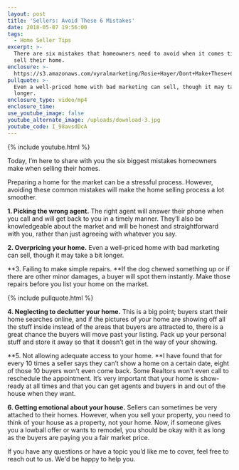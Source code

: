 ```yaml
---
layout: post
title: 'Sellers: Avoid These 6 Mistakes'
date: 2018-05-07 19:56:00
tags:
  - Home Seller Tips
excerpt: >-
  There are six mistakes that homeowners need to avoid when it comes time to
  sell their home.
enclosure: >-
  https://s3.amazonaws.com/vyralmarketing/Rosie+Hayer/Dont+Make+These+6+Home+Selling+Mistakes.mp4
pullquote: >-
  Even a well-priced home with bad marketing can sell, though it may take a bit
  longer.
enclosure_type: video/mp4
enclosure_time:
use_youtube_image: false
youtube_alternate_image: /uploads/download-3.jpg
youtube_code: I_98avsdDcA
---
```


{% include youtube.html %}

Today, I’m here to share with you the six biggest mistakes homeowners make when selling their homes.

Preparing a home for the market can be a stressful process. However, avoiding these common mistakes will make the home selling process a lot smoother.

**1. Picking the wrong agent.** The right agent will answer their phone when you call and will get back to you in a timely manner. They’ll also be knowledgeable about the market and will be honest and straightforward with you, rather than just agreeing with whatever you say.

**2. Overpricing your home.** Even a well-priced home with bad marketing can sell, though it may take a bit longer.

**3. Failing to make simple repairs.&nbsp;**If the dog chewed something up or if there are other minor damages, a buyer will spot them instantly. Make those repairs before you list your home on the market.

{% include pullquote.html %}

**4. Neglecting to declutter your home.** This is a big point; buyers start their home searches online, and if the pictures of your home are showing off all the stuff inside instead of the areas that buyers are attracted to, there is a great chance the buyers will move past your listing. Pack up your personal stuff and store it away so that it doesn’t get in the way of your showing.

**5. Not allowing adequate access to your home.&nbsp;**I have found that for every 10 times a seller says they can’t show a home on a certain date, eight of those 10 buyers won’t even come back. Some Realtors won’t even call to reschedule the appointment. It’s very important that your home is show-ready at all times and that you can get agents and buyers in and out of the house when they want.

**6. Getting emotional about your house.** Sellers can sometimes be very attached to their homes. However, when you sell your property, you need to think of your house as a property, not your home. Now, if someone gives you a lowball offer or wants to remodel, you should be okay with it as long as the buyers are paying you a fair market price.

If you have any questions or have a topic you’d like me to cover, feel free to reach out to us. We'd be happy to help you.